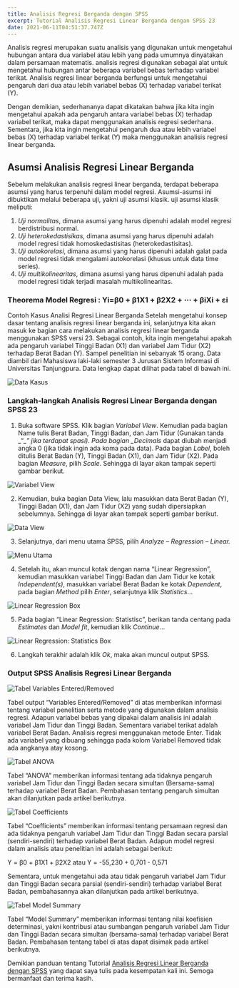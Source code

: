 ```yaml
---
title: Analisis Regresi Berganda dengan SPSS
excerpt: Tutorial Analisis Regresi Linear Berganda dengan SPSS 23
date: 2021-06-11T04:51:37.747Z
---
```

Analisis regresi merupakan suatu analisis yang digunakan untuk mengetahui hubungan antara dua variabel atau lebih yang pada umumnya dinyatakan dalam persamaan matematis. analisis regresi digunakan sebagai alat untuk mengetahui hubungan antar beberapa variabel bebas terhadap variabel terikat. Analisis regresi linear berganda berfungsi untuk mengetahui pengaruh dari dua atau lebih variabel bebas (X) terhadap variabel terikat (Y).

Dengan demikian, sederhananya dapat dikatakan bahwa jika kita ingin mengetahui apakah ada pengaruh antara variabel bebas (X) terhadap variabel terikat, maka dapat menggunakan analisis regresi sederhana. Sementara, jika kita ingin mengetahui pengaruh dua atau lebih variabel bebas (X) terhadap variabel terikat (Y) maka menggunakan analisis regresi linear berganda.

## **Asumsi Analisis Regresi Linear Berganda**

Sebelum melakukan analisis regresi linear berganda, terdapat beberapa asumsi yang harus terpenuhi dalam model regresi. Asumsi-asumsi ini dibuktikan melalui beberapa uji, yakni uji asumsi klasik. uji asumsi klasik meliputi:

1. *Uji normalitas*, dimana asumsi yang harus dipenuhi adalah model regresi berdistribusi normal.
2. *Uji heterokedastisikas*, dimana asumsi yang harus dipenuhi adalah model regresi tidak homoskedastisitas (heterokedastisitas).
3. *Uji autokorelasi*, dimana asumsi yang harus dipenuhi adalah galat pada model regresi tidak mengalami autokorelasi (khusus untuk data time series).
4. *Uji multikolinearitas*, dimana asumsi yang harus dipenuhi adalah pada model regresi tidak terjadi masalah multikolinearitas.

### **Theorema Model Regresi : Yi=β0 + β1X1 + β2X2 + ⋯ + βiXi + εi**

Contoh Kasus Analisi Regresi Linear Berganda
Setelah mengetahui konsep dasar tentang analisis regresi linear berganda ini, selanjutnya kita akan masuk ke bagian cara melakukan analisis regresi linear berganda menggunakan SPSS versi 23. Sebagai contoh, kita ingin mengetahui apakah ada pengaruh variabel Tinggi Badan (X1) dan variabel Jam Tidur (X2) terhadap Berat Badan (Y). Sampel penelitian ini sebanyak 15 orang. Data diambil dari Mahasiswa laki-laki semester 3 Jurusan Sistem Informasi di Universitas Tanjungpura. Data lengkap dapat dilihat pada tabel di bawah ini.

![Data Kasus](/assets/images/uploads/ss-8-.png)

### **Langkah-langkah Analisis Regresi Linear Berganda dengan SPSS 23**

1. Buka software SPSS. Klik bagian *Variabel View*. Kemudian pada bagian Name tulis Berat Badan, Tinggi Badan, dan Jam Tidur (Gunakan tanda \_“\_*” jika terdapat spasi). Pada bagian _Decimals* dapat diubah menjadi angka 0 (jika tidak ingin ada koma pada data). Pada bagian *Label*, boleh ditulis Berat Badan (Y), Tinggi Badan (X1), dan Jam Tidur (X2). Pada bagian *Measure*, pilih *Scale*. Sehingga di layar akan tampak seperti gambar berikut.

![Variabel View](/assets/images/uploads/ss-11-.png)

2. Kemudian, buka bagian Data View, lalu masukkan data Berat Badan (Y), Tinggi Badan (X1), dan Jam Tidur (X2) yang sudah dipersiapkan sebelumnya. Sehingga di layar akan tampak seperti gambar berikut.

![Data View](/assets/images/uploads/ss-2-.png)

3. Selanjutnya, dari menu utama SPSS, pilih *Analyze – Regression – Linear.*

![Menu Utama](/assets/images/uploads/ss-33-.png)

4. Setelah itu, akan muncul kotak dengan nama “Linear Regression”, kemudian masukkan variabel Tinggi Badan dan Jam Tidur ke kotak *Independent(s)*, masukkan variabel Berat Badan ke kotak *Dependent*, pada bagian *Method* pilih *Enter*, selanjutnya klik *Statistics*…

![Linear Regression Box](/assets/images/uploads/ss-4-.png)

5. Pada bagian “Linear Regression: Statistisc”, berikan tanda centang pada *Estimates* dan *Model fit*, kemudian klik *Continue*…

![Linear Regression: Statistics Box](/assets/images/uploads/ss-5-.png)

6. Langkah terakhir adalah klik *Ok*, maka akan muncul output SPSS.

### **Output SPSS Analisis Regresi Linear Berganda**

![Tabel Variables Entered/Removed](/assets/images/uploads/ss-6-.png)

Tabel output “Variables Entered/Removed” di atas memberikan informasi tentang variabel penelitian serta metode yang digunakan dalam analisis regresi. Adapun variabel bebas yang dipakai dalam analisis ini adalah variabel Jam Tidur dan Tinggi Badan. Sementara variabel terikat adalah variabel Berat Badan. Analisis regresi menggunakan metode Enter. Tidak ada variabel yang dibuang sehingga pada kolom Variabel Removed tidak ada angkanya atay kosong.

![Tabel ANOVA](/assets/images/uploads/ss-7-.jpg)

Tabel “ANOVA” memberikan informasi tentang ada tidaknya pengaruh variabel Jam Tidur dan Tinggi Badan secara simultan (Bersama-sama) terhadap variabel Berat Badan. Pembahasan tentang pengaruh simultan akan dilanjutkan pada artikel berikutnya.

![Tabel Coefficients](/assets/images/uploads/ss-9-.png)

Tabel “Coefficients” memberikan informasi tentang persamaan regresi dan ada tidaknya pengaruh variabel Jam Tidur dan Tinggi Badan secara parsial (sendiri-sendiri) terhadap variabel Berat Badan. Adapun model regresi dalam analisis atau penelitian ini adalah sebagai berikut:

Y = β0 + β1X1 + β2X2 atau Y = -55,230 + 0,701 - 0,571

Sementara, untuk mengetahui ada atau tidak pengaruh variabel Jam Tidur dan Tinggi Badan secara parsial (sendiri-sendiri) terhadap variabel Berat Badan, pembahasannya akan dilanjutkan pada artikel berikutnya.

![Tabel Model Summary](/assets/images/uploads/ss-10-.png)

Tabel “Model Summary” memberikan informasi tentang nilai koefisien determinasi, yakni kontribusi atau sumbangan pengaruh variabel Jam Tidur dan Tinggi Badan secara simultan (bersama-sama) terhadap variabel Berat Badan. Pembahasan tentang tabel di atas dapat disimak pada artikel berikutnya.

Demikian panduan tentang Tutorial [Analisis Regresi Linear Berganda dengan SPSS](https://wafiqnurhaliza.netlify.app/posts/2021-06-10-wafiq-nurhaliza/) yang dapat saya tulis pada kesempatan kali ini. Semoga bermanfaat dan terima kasih.